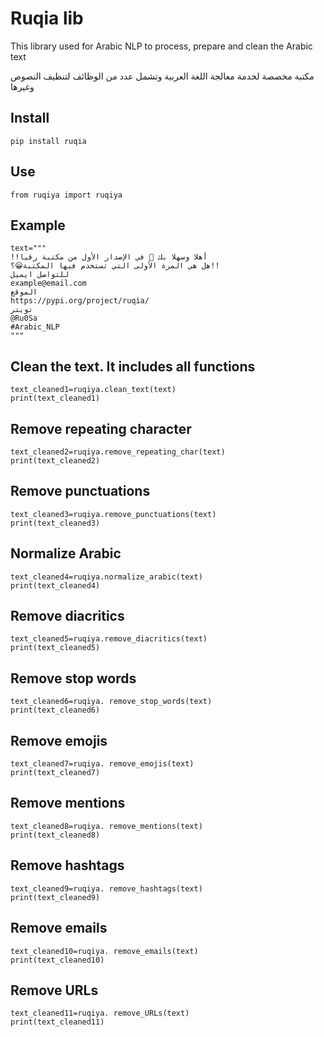 # Ruqia lib
This library used for Arabic NLP to process, prepare and clean the Arabic text   


مكتبة مخصصة لخدمة معالجة اللغة العربية وتشمل عدد من الوظائف لتنظيف النصوص وغيرها

## Install
```
pip install ruqia
```
## Use
```
from ruqiya import ruqiya
```
## Example
```
text="""
!!أهلا وسهلا بك 👋 في الإصدار الأول من مكتبة رقيا
هل هي المرة الأولى التي تستخدم فيها المكتبة😀؟!!
للتواصل ايميل
example@email.com
الموقع
https://pypi.org/project/ruqia/
تويتر
@Ru0Sa
#Arabic_NLP
"""
```
## Clean the text. It includes all functions
```
text_cleaned1=ruqiya.clean_text(text)
print(text_cleaned1)
```
## Remove repeating character
```
text_cleaned2=ruqiya.remove_repeating_char(text)
print(text_cleaned2)

```
## Remove punctuations
```
text_cleaned3=ruqiya.remove_punctuations(text)
print(text_cleaned3)
```
## Normalize Arabic

```
text_cleaned4=ruqiya.normalize_arabic(text)
print(text_cleaned4)
```
## Remove diacritics

```
text_cleaned5=ruqiya.remove_diacritics(text)
print(text_cleaned5)
```
## Remove stop words

```
text_cleaned6=ruqiya. remove_stop_words(text)
print(text_cleaned6)

```
## Remove emojis

```
text_cleaned7=ruqiya. remove_emojis(text)
print(text_cleaned7)

```

## Remove mentions

```
text_cleaned8=ruqiya. remove_mentions(text)
print(text_cleaned8)

```

## Remove hashtags

```
text_cleaned9=ruqiya. remove_hashtags(text)
print(text_cleaned9)

```
## Remove emails

```
text_cleaned10=ruqiya. remove_emails(text)
print(text_cleaned10)

```
## Remove URLs

```
text_cleaned11=ruqiya. remove_URLs(text)
print(text_cleaned11)

```